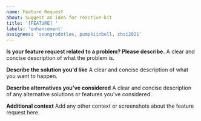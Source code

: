 ```yaml
---
name: Feature Request
about: Suggest an idea for reactive-kit
title: '[FEATURE] '
labels: 'enhancement'
assignees: 'seungrodotlee, pumpkiinbell, choi2021'
---
```


**Is your feature request related to a problem? Please describe.**
A clear and concise description of what the problem is.

<!-- **기능 요청이 문제와 관련이 있나요? 문제를 설명해주세요.**
명확하고 간단하게 문제가 무엇인지 설명해주세요. -->

**Describe the solution you'd like**
A clear and concise description of what you want to happen.

<!-- **원하는 해결책을 설명해주세요**
원하는 결과가 어떻게 되는지 명확하고 간단하게 설명해주세요. -->

**Describe alternatives you've considered**
A clear and concise description of any alternative solutions or features you've considered.

<!-- **고려한 대안을 설명해주세요**
고려해본 다른 해결책이나 기능이 있다면 설명해주세요. -->

**Additional context**
Add any other context or screenshots about the feature request here.

<!-- **추가 정보**
기능 요청에 대한 다른 맥락이나 스크린샷이 있다면 여기에 추가해주세요. -->
